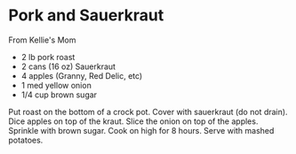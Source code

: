 # Pork and Sauerkraut

From Kellie's Mom

- 2 lb pork roast
- 2 cans (16 oz) Sauerkraut
- 4 apples (Granny, Red Delic, etc)
- 1 med yellow onion
- 1/4 cup brown sugar

Put roast on the bottom of a crock pot. Cover with sauerkraut (do not drain).
Dice apples on top of the kraut. Slice the onion on top of the apples.
Sprinkle with brown sugar. Cook on high for 8 hours. Serve with mashed
potatoes.

